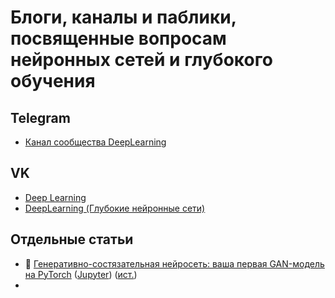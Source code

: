 # Блоги, каналы и паблики, посвященные вопросам нейронных сетей и глубокого обучения
## Telegram
- [Канал сообщества DeepLearning](https://t.me/deeplearning_ru)

## VK
- [Deep Learning](https://vk.com/deeplearning)
- [DeepLearning (Глубокие нейронные сети)](https://vk.com/deeplearning_ru)

## Отдельные статьи
- 🤼 [Генеративно-состязательная нейросеть: ваша первая GAN-модель на PyTorch](https://proglib.io/p/generativno-sostyazatelnaya-neyroset-vasha-pervaya-gan-model-na-pytorch-2020-08-11) ([Jupyter](https://github.com/matyushkin/lessons/blob/master/neural_networks/GAN_intro.ipynb)) ([ист.](https://realpython.com/generative-adversarial-networks/))
- 